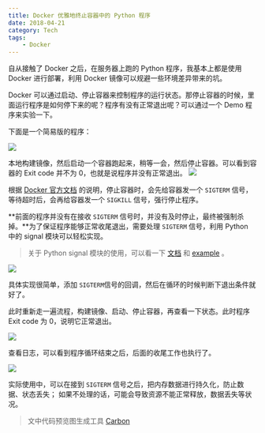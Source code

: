```yaml
---
title: Docker 优雅地终止容器中的 Python 程序
date: 2018-04-21
category: Tech
tags:
    - Docker
---
```


自从接触了 Docker 之后，在服务器上跑的 Python 程序，我基本上都是使用 Docker 进行部署，利用 Docker 镜像可以规避一些环境差异带来的坑。

Docker 可以通过启动、停止容器来控制程序的运行状态。那停止容器的时候，里面运行程序是如何停下来的呢？程序有没有正常退出呢？可以通过一个 Demo 程序来实验一下。

下面是一个简易版的程序：

![](https://ws3.sinaimg.cn/bmiddle/006tKfTcgy1fqkefg7chvj30l00pimz7.jpg)

本地构建镜像，然后启动一个容器跑起来，稍等一会，然后停止容器。可以看到容器的 Exit code 并不为 0，也就是说程序并没有正常退出。
![](https://ws2.sinaimg.cn/large/006tKfTcgy1fqkebyx20xj31kw0bwdi0.jpg)

根据 [Docker 官方文档](https://docs.docker.com/engine/reference/commandline/stop/#extended-description) 的说明，停止容器时，会先给容器发一个 `SIGTERM` 信号，等待超时后，会再给容器发一个 `SIGKILL` 信号，强行停止程序。

**前面的程序并没有在接收 `SIGTERM` 信号时，并没有及时停止，最终被强制杀掉。**为了保证程序能够正常收尾退出，需要处理 `SIGTERM` 信号，利用 Python 中的 signal 模块可以轻松实现。

> 关于 Python signal 模块的使用，可以看一下 [文档](https://docs.python.org/3/library/signal.html#signal.signal) 和 [example](https://pymotw.com/3/signal/index.html) 。

![](https://ws1.sinaimg.cn/large/006tKfTcgy1fqkeg3ys0aj30xo12iq7w.jpg)

具体实现很简单，添加 `SIGTERM`信号的回调，然后在循环的时候判断下退出条件就好了。

此时重新走一遍流程，构建镜像、启动、停止容器，再查看一下状态。此时程序 Exit code 为 0，说明它正常退出。

![](https://ws4.sinaimg.cn/large/006tKfTcly1fqkejn77ioj31kw0bwwgp.jpg)

查看日志，可以看到程序循环结束之后，后面的收尾工作也执行了。

![](https://ws3.sinaimg.cn/bmiddle/006tKfTcly1fqkepzvphij30fc0gimyg.jpg)



实际使用中，可以在接到 `SIGTERM` 信号之后，把内存数据进行持久化，防止数据、状态丢失；
如果不处理的话，可能会导致资源不能正常释放，数据丢失等状况。



>  文中代码预览图生成工具 [Carbon](https://carbon.now.sh/)

